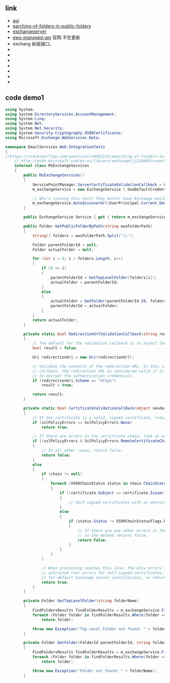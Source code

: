 














## link
* [api](https://docs.microsoft.com/en-us/exchange/client-developer/exchange-web-services/explore-the-ews-managed-api-ews-and-web-services-in-exchange?redirectedfrom=MSDN)
* [earching-of-folders-in-public-folders](https://stackoverflow.com/questions/14561124/searching-of-folders-in-public-folders-by-giving-its-path-name)
* [exchangeserver](https://social.msdn.microsoft.com/Forums/en-US/home?category=exchangeserver&forum=exchangesvrdevelopment&filter=alltypes&brandIgnore=True&sort=relevancedesc&category=exchangeserver&forum=exchangesvrdevelopment&filter=alltypes&sort=relevancedesc&brandIgnore=true&filter=alltypes&searchTerm=foldername) 
* [ews-managed-api](https://github.com/OfficeDev/ews-managed-api) 官网 不在更新
* [](https://developer.microsoft.com/en-us/graph/blogs/upcoming-changes-to-exchange-web-services-ews-api-for-office-365/)  exchang 新版接口，
* []()
* []()
* []()
* []()
* []()
* []()
* []()




## code demo1
```cs
using System;
using System.DirectoryServices.AccountManagement;
using System.Linq;
using System.Net;
using System.Net.Security;
using System.Security.Cryptography.X509Certificates;
using Microsoft.Exchange.WebServices.Data;

namespace EmailServices.Web.IntegrationTests
{
//https://stackoverflow.com/questions/14561124/searching-of-folders-in-public-folders-by-giving-its-path-name.
    // http://msdn.microsoft.com/en-us/library/exchange/jj220499(v=exchg.80).aspx
    internal class MsExchangeServices
    {
        public MsExchangeServices()
        {
            ServicePointManager.ServerCertificateValidationCallback = CertificateValidationCallBack;
            m_exchangeService = new ExchangeService { UseDefaultCredentials = true };

            // Who's running this test? They better have Exchange mailbox access.
            m_exchangeService.AutodiscoverUrl(UserPrincipal.Current.EmailAddress, RedirectionUrlValidationCallback);
        }

        public ExchangeService Service { get { return m_exchangeService; } }

        public Folder GetPublicFolderByPath(string ewsFolderPath)
        {
            string[] folders = ewsFolderPath.Split('\\');

            Folder parentFolderId = null;
            Folder actualFolder = null;

            for (int i = 0; i < folders.Length; i++)
            {
                if (0 == i)
                {
                    parentFolderId = GetTopLevelFolder(folders[i]);
                    actualFolder = parentFolderId;
                }
                else
                {
                    actualFolder = GetFolder(parentFolderId.Id, folders[i]);
                    parentFolderId = actualFolder;
                }
            }
            return actualFolder;
        }

        private static bool RedirectionUrlValidationCallback(string redirectionUrl)
        {
            // The default for the validation callback is to reject the URL.
            bool result = false;

            Uri redirectionUri = new Uri(redirectionUrl);

            // Validate the contents of the redirection URL. In this simple validation
            // callback, the redirection URL is considered valid if it is using HTTPS
            // to encrypt the authentication credentials. 
            if (redirectionUri.Scheme == "https")
                result = true;

            return result;
        }

        private static bool CertificateValidationCallBack(object sender, X509Certificate certificate, X509Chain chain, SslPolicyErrors sslPolicyErrors)
        {
            // If the certificate is a valid, signed certificate, return true.
            if (sslPolicyErrors == SslPolicyErrors.None)
                return true;

            // If there are errors in the certificate chain, look at each error to determine the cause.
            if ((sslPolicyErrors & SslPolicyErrors.RemoteCertificateChainErrors) == 0)
            {
                // In all other cases, return false.
                return false;
            }
            else
            {
                if (chain != null)
                {
                    foreach (X509ChainStatus status in chain.ChainStatus)
                    {
                        if ((certificate.Subject == certificate.Issuer) && (status.Status == X509ChainStatusFlags.UntrustedRoot))
                        {
                            // Self-signed certificates with an untrusted root are valid. 
                        }
                        else
                        {
                            if (status.Status != X509ChainStatusFlags.NoError)
                            {
                                // If there are any other errors in the certificate chain, the certificate is invalid,
                                // so the method returns false.
                                return false;
                            }
                        }
                    }
                }

                // When processing reaches this line, the only errors in the certificate chain are 
                // untrusted root errors for self-signed certificates. These certificates are valid
                // for default Exchange server installations, so return true.
                return true;
            }
        }

        private Folder GetTopLevelFolder(string folderName)
        {
            FindFoldersResults findFolderResults = m_exchangeService.FindFolders(WellKnownFolderName.PublicFoldersRoot, new FolderView(int.MaxValue));
            foreach (Folder folder in findFolderResults.Where(folder => folderName.Equals(folder.DisplayName, StringComparison.InvariantCultureIgnoreCase)))
                return folder;

            throw new Exception("Top Level Folder not found: " + folderName);
        }

        private Folder GetFolder(FolderId parentFolderId, string folderName)
        {
            FindFoldersResults findFolderResults = m_exchangeService.FindFolders(parentFolderId, new FolderView(int.MaxValue));
            foreach (Folder folder in findFolderResults.Where(folder => folderName.Equals(folder.DisplayName, StringComparison.InvariantCultureIgnoreCase)))
                return folder;

            throw new Exception("Folder not found: " + folderName);
        }
```
